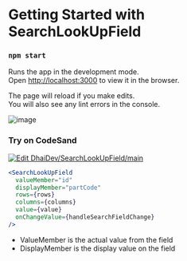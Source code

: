 # Getting Started with SearchLookUpField


### `npm start`

Runs the app in the development mode.\
Open [http://localhost:3000](http://localhost:3000) to view it in the browser.

The page will reload if you make edits.\
You will also see any lint errors in the console.

![image](https://github.com/DhaiDev/SearchLookUpField/assets/88443783/aa673c68-9e85-4c9f-b077-0353475542cc)

### Try on CodeSand
[![Edit DhaiDev/SearchLookUpField/main](https://codesandbox.io/static/img/play-codesandbox.svg)](https://codesandbox.io/p/github/DhaiDev/SearchLookUpField/main?import=true&embed=1&file=%2F.codesandbox%2Ftasks.json)

```jsx
<SearchLookUpField
  valueMember="id"
  displayMember="partCode"
  rows={rows}
  columns={columns}
  value={value}
  onChangeValue={handleSearchFieldChange}
/>
```
- ValueMember is the actual value from the field
- DisplayMember is the display value on the field

